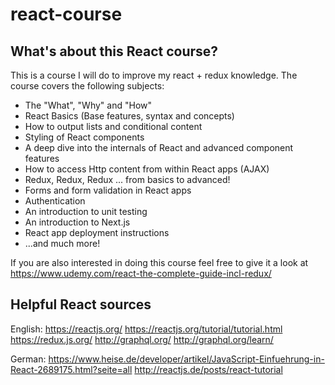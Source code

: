 # react-course

## What's about this React course?

This is a course I will do to improve my react + redux knowledge.
The course covers the following subjects:

- The "What", "Why" and "How"
- React Basics (Base features, syntax and concepts)
- How to output lists and conditional content
- Styling of React components
- A deep dive into the internals of React and advanced component features
- How to access Http content from within React apps (AJAX)
- Redux, Redux, Redux ... from basics to advanced!
- Forms and form validation in React apps
- Authentication
- An introduction to unit testing
- An introduction to Next.js
- React app deployment instructions
- ...and much more!

If you are also interested in doing this course feel free to give it a look at https://www.udemy.com/react-the-complete-guide-incl-redux/

## Helpful React sources

English:
https://reactjs.org/
https://reactjs.org/tutorial/tutorial.html
https://redux.js.org/
http://graphql.org/
http://graphql.org/learn/

German:
https://www.heise.de/developer/artikel/JavaScript-Einfuehrung-in-React-2689175.html?seite=all
http://reactjs.de/posts/react-tutorial

